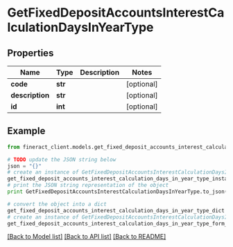 # GetFixedDepositAccountsInterestCalculationDaysInYearType


## Properties

Name | Type | Description | Notes
------------ | ------------- | ------------- | -------------
**code** | **str** |  | [optional] 
**description** | **str** |  | [optional] 
**id** | **int** |  | [optional] 

## Example

```python
from fineract_client.models.get_fixed_deposit_accounts_interest_calculation_days_in_year_type import GetFixedDepositAccountsInterestCalculationDaysInYearType

# TODO update the JSON string below
json = "{}"
# create an instance of GetFixedDepositAccountsInterestCalculationDaysInYearType from a JSON string
get_fixed_deposit_accounts_interest_calculation_days_in_year_type_instance = GetFixedDepositAccountsInterestCalculationDaysInYearType.from_json(json)
# print the JSON string representation of the object
print GetFixedDepositAccountsInterestCalculationDaysInYearType.to_json()

# convert the object into a dict
get_fixed_deposit_accounts_interest_calculation_days_in_year_type_dict = get_fixed_deposit_accounts_interest_calculation_days_in_year_type_instance.to_dict()
# create an instance of GetFixedDepositAccountsInterestCalculationDaysInYearType from a dict
get_fixed_deposit_accounts_interest_calculation_days_in_year_type_form_dict = get_fixed_deposit_accounts_interest_calculation_days_in_year_type.from_dict(get_fixed_deposit_accounts_interest_calculation_days_in_year_type_dict)
```
[[Back to Model list]](../README.md#documentation-for-models) [[Back to API list]](../README.md#documentation-for-api-endpoints) [[Back to README]](../README.md)


